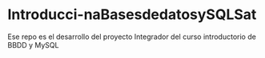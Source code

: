 # Introducci-naBasesdedatosySQLSat
Ese repo es el desarrollo del proyecto Integrador del curso introductorio de BBDD y MySQL
